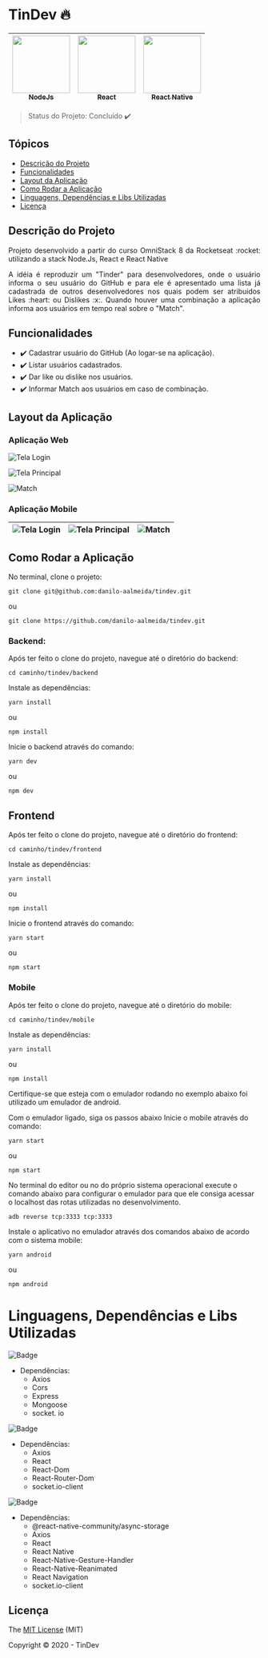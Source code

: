 # TinDev :fire:

| [<img src="https://simpleicons.org/icons/node-dot-js.svg" width=115><br><sub>NodeJs</sub>](https://nodejs.org) |  [<img src="https://simpleicons.org/icons/react.svg" width=115><br><sub>React</sub>](reactjs.org) |  [<img src="https://simpleicons.org/icons/react.svg" width=115><br><sub>React Native</sub>](https://reactnative.dev) |
| :---: | :---: | :---: 

> Status do Projeto: Concluído :heavy_check_mark:

## Tópicos
  - [Descrição do Projeto](#descrição-do-projeto)
  - [Funcionalidades](#funcionalidades)
  - [Layout da Aplicação](#layout-da-aplicação)
  - [Como Rodar a Aplicação](#como-rodar-a-aplicação)
  - [Linguagens, Dependências e Libs Utilizadas](#linguagens-dependências-e-libs-utilizadas)
  - [Licença](#licença)


## Descrição do Projeto

<p align="justify">Projeto desenvolvido a partir do curso OmniStack 8 da Rocketseat :rocket: utilizando a stack Node.Js, React e React Native</p>

<p align="justify">A idéia é reproduzir um "Tinder" para desenvolvedores, onde o usuário informa o seu usuário do GitHub e para ele é apresentado uma lista já cadastrada de outros desenvolvedores nos quais podem ser atribuidos Likes :heart: ou Dislikes :x:. Quando houver uma combinação a aplicação informa aos usuários em tempo real sobre o "Match".</p>

## Funcionalidades

- :heavy_check_mark: Cadastrar usuário do GitHub (Ao logar-se na aplicação).
- :heavy_check_mark: Listar usuários cadastrados.
- :heavy_check_mark: Dar like ou dislike nos usuários.
- :heavy_check_mark: Informar Match aos usuários em caso de combinação.

## Layout da Aplicação

### Aplicação Web

![Tela Login](https://user-images.githubusercontent.com/34552353/86504297-3d050900-bd8d-11ea-9d99-febd5f5eaa9b.png)

![Tela Principal](https://user-images.githubusercontent.com/34552353/86504300-42faea00-bd8d-11ea-99fe-081954e993ed.png)

![Match](https://user-images.githubusercontent.com/34552353/86504303-45f5da80-bd8d-11ea-921b-8c1c03eff09a.png)

### Aplicação Mobile

| ![Tela Login](https://user-images.githubusercontent.com/34552353/86504315-6b82e400-bd8d-11ea-9f14-2a1c8c1789bd.png) | ![Tela Principal](https://user-images.githubusercontent.com/34552353/86504316-6d4ca780-bd8d-11ea-90f6-8cb1e4a5f012.png) | ![Match](https://user-images.githubusercontent.com/34552353/86504318-6f166b00-bd8d-11ea-96ff-b332d7cda35e.png) |
| :---: | :---: | :---: 

## Como Rodar a Aplicação

No terminal, clone o projeto:

```
git clone git@github.com:danilo-aalmeida/tindev.git
```
ou
```
git clone https://github.com/danilo-aalmeida/tindev.git
```

### Backend:

Após ter feito o clone do projeto, navegue até o diretório do backend:

```
cd caminho/tindev/backend
```

Instale as dependências:

```
yarn install
```
ou
```
npm install
```

Inicie o backend através do comando:

```
yarn dev
```
ou
```
npm dev
```

## Frontend

Após ter feito o clone do projeto, navegue até o diretório do frontend:

```
cd caminho/tindev/frontend
```

Instale as dependências:

```
yarn install
```
ou
```
npm install
```

Inicie o frontend através do comando:

```
yarn start
```
ou
```
npm start
```

### Mobile

Após ter feito o clone do projeto, navegue até o diretório do mobile:

```
cd caminho/tindev/mobile
```

Instale as dependências:

```
yarn install
```
ou
```
npm install
```
Certifique-se que esteja com o emulador rodando no exemplo abaixo foi utilizado um emulador de android.

Com o emulador ligado, siga os passos abaixo 
Inicie o mobile através do comando:

```
yarn start
```
ou
```
npm start
```
No terminal do editor ou no do próprio sistema operacional execute o comando abaixo para configurar o emulador para que ele consiga acessar o localhost das rotas utilizadas no desenvolvimento.

```
adb reverse tcp:3333 tcp:3333
```

Instale o aplicativo no emulador através dos comandos abaixo de acordo com o sistema mobile:

```
yarn android
```
ou
```
npm android
```


# Linguagens, Dependências e Libs Utilizadas

![Badge](https://img.shields.io/static/v1?label=Node.js&message=backend&color=brightgreen&style=for-the-badge&logo=node-dot-js)

  - Dependências:
    - Axios
    - Cors
    - Express
    - Mongoose
    - socket. io

![Badge](https://img.shields.io/static/v1?label=react&message=frontend&color=blue&style=for-the-badge&logo=react)

  - Dependências:
    - Axios
    - React
    - React-Dom
    - React-Router-Dom
    - socket.io-client

![Badge](https://img.shields.io/static/v1?label=react-native&message=mobile&color=blue&style=for-the-badge&logo=react)

  - Dependências:
    - @react-native-community/async-storage
    - Axios
    - React
    - React Native
    - React-Native-Gesture-Handler
    - React-Native-Reanimated
    - React Navigation
    - socket.io-client

## Licença 

The [MIT License](https://github.com/danilo-aalmeida/tindev/blob/master/LICENSE) (MIT)

Copyright :copyright: 2020 - TinDev
